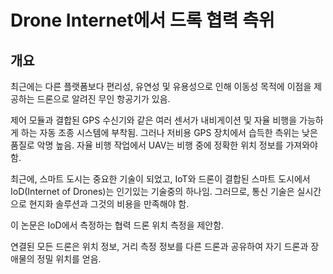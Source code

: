 # Drone Internet에서 드록 협력 측위

## 개요
최근에는 다른 플랫폼보다 편리성, 유연성 및 유용성으로 인해 이동성 목적에 이점을 제공하는 드론으로 알려진 무인 항공기가 있음.

제어 모듈과 결합된 GPS 수신기와 같은 여러 센서가 내비게이션 및 자율 비행을 가능하게 하는 자동 조종 시스템에 부착됨. 그러나 저비용 GPS 장치에서 습득한 측위는 낮은 품질로 악명 높음. 자율 비행 작업에서 UAV는 비행 중에 정확한 위치 정보를 가져와야 함. 

최근에, 스마트 도시는 중요한 기술이 되었고, IoT와 드론이 결합된 스마트 도시에서 IoD(Internet of Drones)는 인기있는 기술중의 하나임. 그러므로, 통신 기술은 실시간으로 현지화 솔루션과 그것의 비용을 만족해야 함.

이 논문은 IoD에서 측정하는 협력 드론 위치 측정을 제안함.

연결된 모든 드론은 위치 정보, 거리 측정 정보를 다른 드론과 공유하여 자기 드론과 장애물의 정밀 위치를 얻음. 
